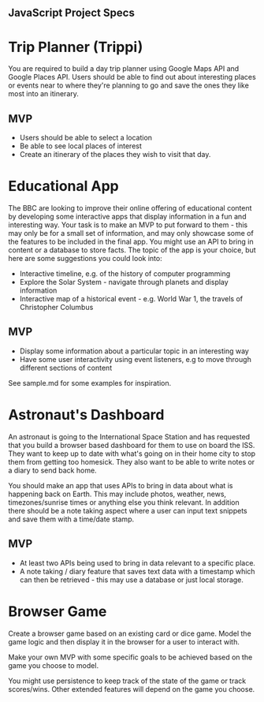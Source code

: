 ## JavaScript Project Specs


# Trip Planner (Trippi)

You are required to build a day trip planner using Google Maps API and Google Places API. Users should be able to find out about interesting places or events near to where they're planning to go and save the ones they like most into an itinerary. 

## MVP 
- Users should be able to select a location
- Be able to see local places of interest 
- Create an itinerary of the places they wish to visit that day.

# Educational App

The BBC are looking to improve their online offering of educational content by developing some interactive apps that display information in a fun and interesting way. Your task is to make an MVP to put forward to them - this may only be for a small set of information, and may only showcase some of the features to be included in the final app. You might use an API to bring in content or a database to store facts. The topic of the app is your choice, but here are some suggestions you could look into:

- Interactive timeline, e.g. of the history of computer programming
- Explore the Solar System - navigate through planets and display information
- Interactive map of a historical event - e.g. World War 1, the travels of Christopher Columbus

## MVP

- Display some information about a particular topic in an interesting way
- Have some user interactivity using event listeners, e.g to move through different sections of content 

See sample.md for some examples for inspiration.

# Astronaut's Dashboard

An astronaut is going to the International Space Station and has requested that you build a browser based dashboard for them to use on board the ISS. They want to keep up to date with what's going on in their home city to stop them from getting too homesick. They also want to be able to write notes or a diary to send back home.

You should make an app that uses APIs to bring in data about what is happening back on Earth. This may include photos, weather, news, timezones/sunrise times or anything else you think relevant. In addition there should be a note taking aspect where a user can input text snippets and save them with a time/date stamp.

## MVP

- At least two APIs being used to bring in data relevant to a specific place.
- A note taking / diary feature that saves text data with a timestamp which can then be retrieved - this may use a database or just local storage.

# Browser Game

Create a browser game based on an existing card or dice game. Model the game logic and then display it in the browser for a user to interact with. 

Make your own MVP with some specific goals to be achieved based on the game you choose to model.

You might use persistence to keep track of the state of the game or track scores/wins. Other extended features will depend on the game you choose.




